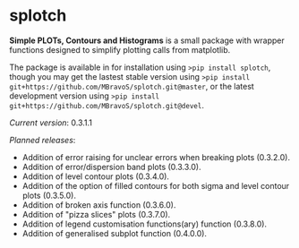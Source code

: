 # splotch
**Simple PLOTs, Contours and Histograms** is a small package with wrapper functions designed to simplify plotting calls from matplotlib.

The package is available in for installation using `>pip install splotch`, though you may get the lastest stable version using `>pip install git+https://github.com/MBravoS/splotch.git@master`, or the latest development version using `>pip install git+https://github.com/MBravoS/splotch.git@devel`.

*Current version*: 0.3.1.1

*Planned releases*:
* Addition of error raising for unclear errors when breaking plots (0.3.2.0).
* Addition of error/dispersion band plots (0.3.3.0).
* Addition of level contour plots (0.3.4.0).
* Addition of the option of filled contours for both sigma and level contour plots (0.3.5.0).
* Addition of broken axis function (0.3.6.0).
* Addition of "pizza slices" plots (0.3.7.0).
* Addition of legend customisation functions(ary) function (0.3.8.0).
* Addition of generalised subplot function (0.4.0.0).
